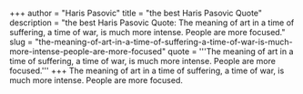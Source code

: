 +++
author = "Haris Pasovic"
title = "the best Haris Pasovic Quote"
description = "the best Haris Pasovic Quote: The meaning of art in a time of suffering, a time of war, is much more intense. People are more focused."
slug = "the-meaning-of-art-in-a-time-of-suffering-a-time-of-war-is-much-more-intense-people-are-more-focused"
quote = '''The meaning of art in a time of suffering, a time of war, is much more intense. People are more focused.'''
+++
The meaning of art in a time of suffering, a time of war, is much more intense. People are more focused.
